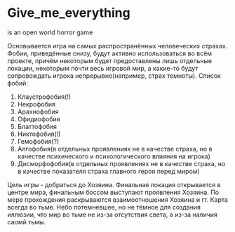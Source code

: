 # Give_me_everything
is an open world horror game

Основывается игра на самых распространённых человеческих страхах. Фобии, приведённые снизу, будут активно использоваться во всём проекте, причём некоторым будет предоставлены лишь отдельные локации, некоторым почти весь игровой мир, а какие-то будут сопровождать игрока непрерывно(например, страх темноты).
Список фобий:
1. Клаустрофобия(!)
2. Некрофобия
3. Арахнофобия
4. Офидиофобия
5. Блаттофобия
6. Никтофобия(!)
7. Гемофобия(?)
8. Алгофобия(в отдельных проявлениях не в качестве страха, но в качестве психического и психологического влияния на игрока)
9. Дисморфофобия(в отдельных проявлениях не в качестве страха, но в качестве показателя страха главного героя перед миром)

Цель игры - добраться до Хозяина.
Финальная локация открывается в центре мира, финальным боссом выступают проявления Хозяина.
По мере прохождения раскрываются взаимоотношения Хозяина и гг.
Карта всегда во тьме. Небо потемневшее, но не тёмное для создания иллюзии, что мир во тьме не из-за отсутствия света, а из-за наличия саомй тьмы.
